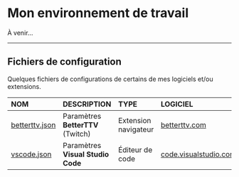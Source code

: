 # Mon environnement de travail

À venir...

---

## Fichiers de configuration

Quelques fichiers de configurations de certains de mes logiciels et/ou extensions.

|NOM|DESCRIPTION|TYPE|LOGICIEL|
|:--|:--|:--|:--|
|[betterttv.json](https://github.com/jasonchampagne/WorkSpace/blob/master/betterttv.json)|Paramètres **BetterTTV** (Twitch)|Extension navigateur|[betterttv.com](https://betterttv.com)|
|[vscode.json](https://github.com/jasonchampagne/WorkSpace/blob/master/vscode.json)|Paramètres **Visual Studio Code**|Éditeur de code|[code.visualstudio.com](https://code.visualstudio.com)|

